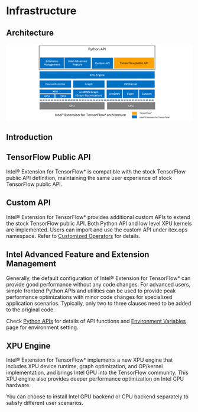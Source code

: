 Infrastructure
===============

## Architecture

<a target="_blank" href="images/architecture.png">
  <img src="images/architecture.png" alt="Architecture">
</a>

## Introduction

TensorFlow Public API
-----------------------------------------------------------

Intel® Extension for TensorFlow* is compatible with the stock TensorFlow public API definition, maintaining the same user experience of stock TensorFlow public API.


Custom API
-----------------------------------------------------------

Intel® Extension for TensorFlow* provides additional custom APIs to extend the stock TensorFlow public API. Both Python API and low level XPU kernels are implemented. Users can import and use the custom API under itex.ops namespace. Refer to [Customized Operators](itex_ops.md) for details.

Intel Advanced Feature and Extension Management
-----------------------------------------------------------

Generally, the default configuration of Intel® Extension for TensorFlow\* can provide good performance without any code changes. For advanced users, simple frontend Python APIs and utilities can be used to provide peak performance optimizations with minor code changes for specialized application scenarios. Typically, only two to three clauses need to be added to the original code.

Check [Python APIs](python_api.md) for details of API functions and [Environment Variables](environment_variables.md) page for environment setting.
   
XPU Engine
-----------------------------------------------------------

Intel® Extension for TensorFlow\* implements a new XPU engine that includes XPU device runtime, graph optimization, and OP/kernel implementation, and brings Intel GPU into the TensorFlow community. This XPU engine also provides deeper performance optimization on Intel CPU hardware. 

You can choose to install Intel GPU backend or CPU backend separately to satisfy different user scenarios.

